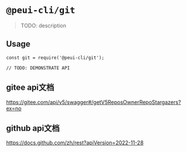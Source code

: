# `@peui-cli/git`

> TODO: description

## Usage

```
const git = require('@peui-cli/git');

// TODO: DEMONSTRATE API
```

## gitee api文档
https://gitee.com/api/v5/swagger#/getV5ReposOwnerRepoStargazers?ex=no

## github api文档
https://docs.github.com/zh/rest?apiVersion=2022-11-28
